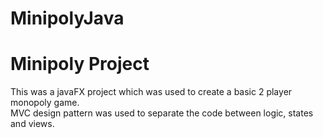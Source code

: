 # MinipolyJava

# Minipoly Project

This was a javaFX project which was used to create a basic 2 player monopoly game.<br>
MVC design pattern was used to separate the code between logic, states and views.
